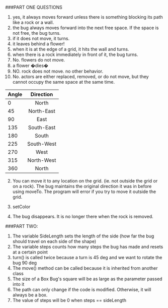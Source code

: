 ###PART ONE QUESTIONS
1. yes, it always moves forward unless there is something blocking its path like a rock or a wall.
2. the bug always moves forward into the next free space. If the space is not free, the bug turns.
3. if it does not move, it turns.
4. it leaves behind a flower!
5. when it is at the edge of a grid, it hits the wall and turns.
6. when there is a rock immediately in front of it, the bug turns.
7. No. flowers do not move.
8. a flower �dies�
9. NO. rock does not move. no other behavior.
10. No. actors are either replaced, removed, or do not move, but they cannot occupy the same space at the same time.

| Angle  | Direction  |
| ------ |:----------:|
| 0      | North      |
| 45     | North-East |
| 90     | East       |
| 135    | South-East |
| 180    | South      |
| 225    | South-West |
| 270    | West       |
| 315    | North-West |
| 360    | North      |

2. You can move it to any location on the grid. (ie. not outside the grid or on a rock). The bug maintains the original direction it was in before using moveTo. The program will error if you try to move it outside the grid.

3. setColor

4. The bug disappears. It is no longer there when the rock is removed.

###PART TWO:

1. The variable SideLength sets the length of the side (how far the bug should travel on each side of the shape)
2. The variable steps counts how many steps the bug has made and resets at a certain point
3. turn() is called twice because a turn is 45 deg and we want to rotate the bug 90 deg
3. The move() method can be called because it is inherited from another class
4. The size of a Box Bug's square will be as large as the parameter passed into it
5. The path can only change if the code is modified. Otherwise, it will always be a box.
6. The value of steps will be 0 when steps == sideLength
